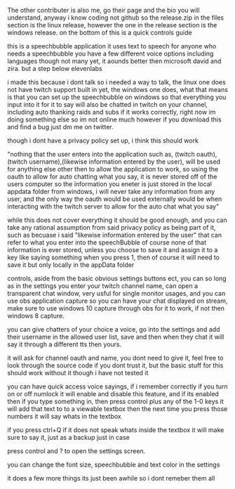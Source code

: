 The other contributer is also me, go their page and the bio you will understand, anyway i know coding not github so the release.zip in the files section is the linux release, however the one in the release section is the windows release. on the bottom of this is a quick controls guide

this is a speechbubble application it uses text to speech for anyone who needs a speechbubble you have a few different voice options including languages though not many yet, it aounds better then microsoft david and zira. but a step below elevenlabs

i made this because i dont talk so i needed a way to talk, the linux one does not have twitch support built in yet, the windows one does, what that means is that you can set up the speechbubble on windows so that everything you input into it for
it to say will also be chatted in twitch on your channel, including auto thanking raids and subs if it works correctly, right now im doing something else so im not online much however if you download this and find a bug just dm me on twitter.

though i dont have a privacy policy set up, i think this should work

"nothing that the user enters into the application such as, (twitch oauth),(twitch username),(likewise information entered by the user), will be used for anything else other then to allow the application to work, so using the oauth to allow for
auto chatting what you say, it is never stored off of the users computer so the information you eneter is just stored in the local appdata folder from windows, i will never take any information from any user, and the only way the oauth would be
used externally would be when interacting with the twitch server to allow for the auto chat what you say"

while this does not cover everything it should be good enough, and you can take any rational assumption from said privacy policy as being part of it, such as becuase i said "likewise information entered by the user" that can refer to what you enter
into the speechBubble of course none of that information is ever stored, unless you choose to save it and assign it to a key like saying something when you press 1, then of course it will need to save it but only locally in the appData folder


controls, aside from the basic obvious settings buttons ect, you can so long as in the settings you enter your twitch channel name, can open a transparent chat window, very usful for single monitor usages, and you can use obs application capture so you can have your chat displayed on stream, make sure to use windows 10 capture through obs for it to work, if not then windows 8 capture. 

you can give chatters of your choice a voice, go into the settings and add their username in the allowed user list, save and then when they chat it will say it through a different tts then yours. 

it will ask for channel oauth and name, you dont need to give it, feel free to look through the source code if you dont trust it, but the basic stuff for this should work without it though i have not tested it

you can have quick access voice sayings, if i remember correctly if you turn on or off numlock it will enable and disable this feature, and if its enabled then if you type something in, then press control plus any of the 1-0 keys it will add that text to to a viewable textbox then the next time you press those numbers it will say whats in the textbox

if you press ctrl+Q if it does not speak whats inside the textbox it will make sure to say it, just as a backup just in case

press control and ? to open the settings screen.

you can change the font size, speechbubble and text color in the settings

it does a few more things its just been awhile so i dont remeber them all



